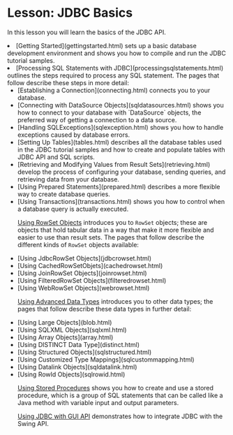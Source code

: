 
# Lesson: JDBC Basics

In this lesson you will learn the basics of the JDBC API.

<li>
[Getting Started](gettingstarted.html) sets up a basic database development environment and shows you how to compile and run the JDBC tutorial samples.
</li>
<li>
[Processing SQL Statements with JDBC](processingsqlstatements.html) outlines the steps required to process any SQL statement. The pages that follow describe these steps in more detail:
<ul>
<li>
[Establishing a Connection](connecting.html) connects you to your database.
</li>
<li>
[Connecting with DataSource Objects](sqldatasources.html) shows you how to connect to your database with `DataSource` objects, the preferred way of getting a connection to a data source.
</li>
<li>
[Handling SQLExceptions](sqlexception.html) shows you how to handle exceptions caused by database errors.
</li>
<li>
[Setting Up Tables](tables.html) describes all the database tables used in the JDBC tutorial samples and how to create and populate tables with JDBC API and SQL scripts.
</li>
<li>
[Retrieving and Modifying Values from Result Sets](retrieving.html) develop the process of configuring your database, sending queries, and retrieving data from your database.
</li>
<li>
[Using Prepared Statements](prepared.html) describes a more flexible way to create database queries.
</li>
<li>
[Using Transactions](transactions.html) shows you how to control when a database query is actually executed.
</li>

[Using RowSet Objects](rowset.html) introduces you to `RowSet` objects; these are objects that hold tabular data in a way that make it more flexible and easier to use than result sets. The pages that follow describe the different kinds of `RowSet` objects available:

<li>
[Using JdbcRowSet Objects](jdbcrowset.html)
</li>
<li>
[Using CachedRowSetObjets](cachedrowset.html)
</li>
<li>
[Using JoinRowSet Objects](joinrowset.html)
</li>
<li>
[Using FilteredRowSet Objects](filteredrowset.html)
</li>
<li>
[Using WebRowSet Objects](webrowset.html)
</li>

[Using Advanced Data Types](sqltypes.html) introduces you to other data types; the pages that follow describe these data types in further detail:

<li>
[Using Large Objects](blob.html)
</li>
<li>
[Using SQLXML Objects](sqlxml.html)
</li>
<li>
[Using Array Objects](array.html)
</li>
<li>
[Using DISTINCT Data Type](distinct.html)
</li>
<li>
[Using Structured Objects](sqlstructured.html)
</li>
<li>
[Using Customized Type Mappings](sqlcustommapping.html)
</li>
<li>
[Using Datalink Objects](sqldatalink.html)
</li>
<li>
[Using RowId Objects](sqlrowid.html)
</li>

[Using Stored Procedures](storedprocedures.html) shows you how to create and use a stored procedure, which is a group of SQL statements that can be called like a Java method with variable input and output parameters.

[Using JDBC with GUI API](jdbcswing.html) demonstrates how to integrate JDBC with the Swing API.
